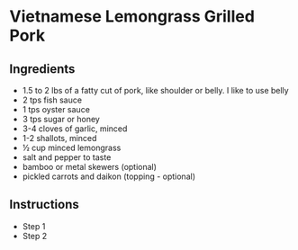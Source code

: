 # Vietnamese Lemongrass Grilled Pork

## Ingredients

- 1.5 to 2 lbs of a fatty cut of pork, like shoulder or belly. I like to use belly
- 2 tps fish sauce
- 1 tps oyster sauce
- 3 tps sugar or honey
- 3-4 cloves of garlic, minced
- 1-2 shallots, minced
- ½ cup minced lemongrass
- salt and pepper to taste
- bamboo or metal skewers (optional)
- pickled carrots and daikon (topping - optional)


## Instructions

- Step 1
- Step 2
